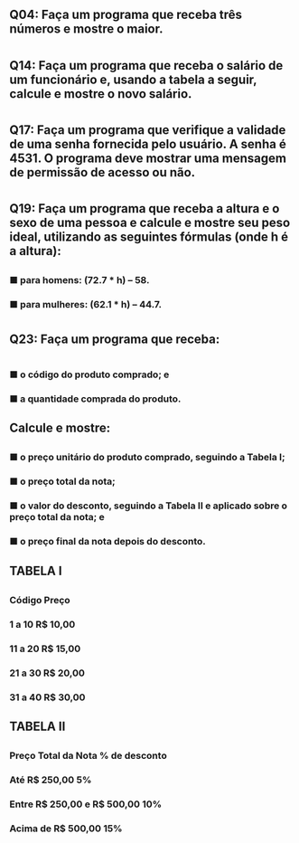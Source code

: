 ## Q04: Faça um programa que receba três números e mostre o maior.<h2>
#
## Q14: Faça um programa que receba o salário de um funcionário e, usando a tabela a seguir, calcule e mostre o novo salário.<h2>
#
## Q17: Faça um programa que verifique a validade de uma senha fornecida pelo usuário. A senha é 4531. O programa deve mostrar uma mensagem de permissão de acesso ou não.<h2>
#
## Q19: Faça um programa que receba a altura e o sexo de uma pessoa e calcule e mostre seu peso ideal, utilizando as seguintes fórmulas (onde h é a altura):<h2>

### ■ para homens: (72.7 * h) – 58.
### ■ para mulheres: (62.1 * h) – 44.7.<h3>
#
## Q23: Faça um programa que receba:<h2>
#
### ■ o código do produto comprado; e
### ■ a quantidade comprada do produto.<h3>
##
## Calcule e mostre:<h2>
### ■ o preço unitário do produto comprado, seguindo a Tabela I;
### ■ o preço total da nota;
### ■ o valor do desconto, seguindo a Tabela II e aplicado sobre o preço total da nota; e
### ■ o preço final da nota depois do desconto.<h3>
##
## TABELA I<h2>
### Código Preço
### 1 a 10 R$ 10,00
### 11 a 20 R$ 15,00
### 21 a 30 R$ 20,00
### 31 a 40 R$ 30,00<h3>
##
## TABELA II<h2>
### Preço Total da Nota % de desconto
### Até R$ 250,00 5%
### Entre R$ 250,00 e R$ 500,00 10%
### Acima de R$ 500,00 15%<h3>
